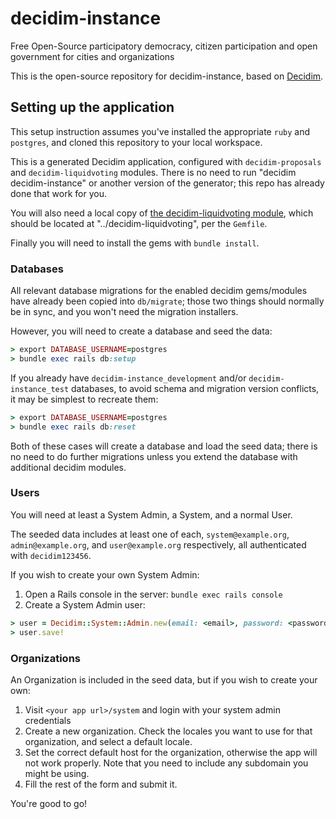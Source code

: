 # decidim-instance

Free Open-Source participatory democracy, citizen participation and open government for cities and organizations

This is the open-source repository for decidim-instance, based on [Decidim](https://github.com/decidim/decidim).

## Setting up the application

This setup instruction assumes you've installed the appropriate `ruby` and `postgres`, and cloned this repository to your local workspace. 

This is a generated Decidim application, configured with `decidim-proposals` and `decidim-liquidvoting` modules. There is no need to run "decidim decidim-instance" or another version of the generator; this repo has already done that work for you.

You will also need a local copy of [the decidim-liquidvoting module](https://github.com/liquidvotingio/decidim-liquidvoting), which should be located at "../decidim-liquidvoting", per the `Gemfile`.

Finally you will need to install the gems with `bundle install`.

### Databases

All relevant database migrations for the enabled decidim gems/modules have already been copied into `db/migrate`; those two things should normally be in sync, and you won't need the migration installers.

However, you will need to create a database and seed the data:

```ruby
> export DATABASE_USERNAME=postgres
> bundle exec rails db:setup
```

If you already have `decidim-instance_development` and/or `decidim-instance_test` databases, to avoid schema and migration version conflicts, it may be simplest to recreate them:
```ruby
> export DATABASE_USERNAME=postgres
> bundle exec rails db:reset
```

Both of these cases will create a database and load the seed data; there is no need to do further migrations unless you extend the database with additional decidim modules.

### Users

You will need at least a System Admin, a System, and a normal User.

The seeded data includes at least one of each, `system@example.org`, `admin@example.org`, and `user@example.org` respectively, all authenticated with `decidim123456`.

If you wish to create your own System Admin:

1. Open a Rails console in the server: `bundle exec rails console`
2. Create a System Admin user:
```ruby
> user = Decidim::System::Admin.new(email: <email>, password: <password>, password_confirmation: <password>)
> user.save!
```

### Organizations

An Organization is included in the seed data, but if you wish to create your own:

1. Visit `<your app url>/system` and login with your system admin credentials
2. Create a new organization. Check the locales you want to use for that organization, and select a default locale.
3. Set the correct default host for the organization, otherwise the app will not work properly. Note that you need to include any subdomain you might be using.
4. Fill the rest of the form and submit it.

You're good to go!
